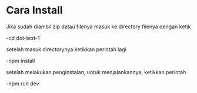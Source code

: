 # Cara Install

Jika sudah diambil zip datau filenya masuk ke directory filenya dengan ketik

-cd dot-test-1

setelah masuk directorynya ketikkan perintah lagi

-npm install

setelah melakukan penginstalan, untuk menjalankannya, ketikkan perintah

-npm run dev
